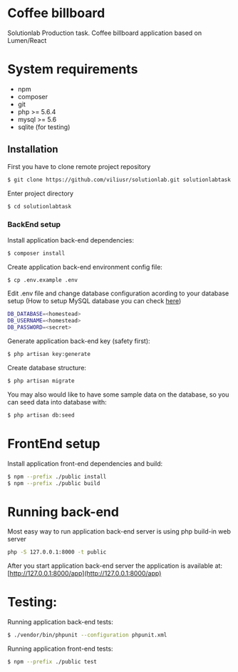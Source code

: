 # Coffee billboard
Solutionlab Production task. Coffee billboard application based on Lumen/React

# System requirements

 - npm
 - composer
 - git
 - php >= 5.6.4
 - mysql >= 5.6
 - sqlite (for testing)

## Installation

First you have to clone remote project repository
```sh
$ git clone https://github.com/viliusr/solutionlab.git solutionlabtask
```

Enter project directory
```sh
$ cd solutionlabtask
```

### BackEnd setup

Install application back-end dependencies:
```sh
$ composer install
```

Create application back-end environment config file:
```sh
$ cp .env.example .env
```
Edit .env file and change database configuration acording to your database setup (How to setup MySQL database you can check [here](https://dev.mysql.com/doc/refman/5.7/en/creating-database.html))
```sh
DB_DATABASE=<homestead>
DB_USERNAME=<homestead>
DB_PASSWORD=<secret> 
```

Generate application back-end key (safety first):
```sh
$ php artisan key:generate
```

Create database structure:
```sh
$ php artisan migrate
```

You may also would like to have some sample data on the database, so you can seed data into database with:
```sh
$ php artisan db:seed
```

# FrontEnd setup

Install application front-end dependencies and build:
```sh
$ npm --prefix ./public install
$ npm --prefix ./public build
```

# Running back-end

Most easy way to run application back-end server is using php build-in web server
```sh
php -S 127.0.0.1:8000 -t public
```

After you start application back-end server the application is available at:
[http://127.0.0.1:8000/app](http://127.0.0.1:8000/app)

# Testing:

Running application back-end tests:
```sh
$ ./vendor/bin/phpunit --configuration phpunit.xml
```

Running application front-end tests:
```sh
$ npm --prefix ./public test
```